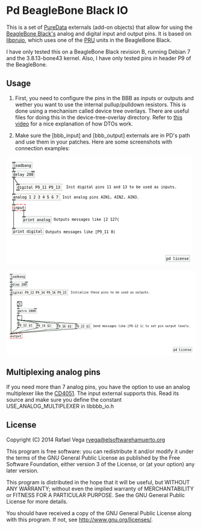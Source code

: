 # Pd BeagleBone Black IO

This is a set of [PureData](http://puresata.info) externals (add-on objects) that allow for using the [BeagleBone Black's](http://beagleboard.org/black) analog and digital input and output pins. It is based on [libpruio](http://www.freebasic.net/forum/viewtopic.php?f=14&t=22501), which uses one of the [PRU](http://elinux.org/BeagleBone_PRU_Notes) units in the BeagleBone Black.

I have only tested this on a BeagleBone Black revision B, running Debian 7 and the 3.8.13-bone43 kernel. Also, I have only tested pins in header P9 of the BeagleBone.

## Usage

1. First, you need to configure the pins in the BBB as inputs or outputs and wether you want to use the internal pullup/pulldown resistors. This is done using a mechanism called device tree overlays. There are useful files for doing this in the device-tree-overlay directory. Refer to [this video](https://www.youtube.com/watch?v=wui_wU1AeQc) for a nice explanation of how DTOs work.

2. Make sure the [bbb_input] and [bbb_output] externals are in PD's path and use them in your patches. Here are some screenshots with connection examples:

![input-help.pd screenshot](https://raw.githubusercontent.com/rvega/pd-bbb-gpio/master/external/bbb_input-help.png)

![output-help.pd screenshot](https://raw.githubusercontent.com/rvega/pd-bbb-gpio/master/external/bbb_output-help.png)

## Multiplexing analog pins

If you need more than 7 analog pins, you have the option to use an analog multiplexer like the [CD4051](http://www.ti.com/lit/ds/symlink/cd4051b.pdf). The input external supports this. Read its source and make sure you define the constant USE_ANALOG_MULTIPLEXER in libbbb_io.h

## License

Copyright (C) 2014 Rafael Vega <rvega@elsoftwarehamuerto.org>

This program is free software: you can redistribute it and/or modify it 
under the terms of the GNU General Public License as published by the Free 
Software Foundation, either version 3 of the License, or (at your option) 
any later version.

This program is distributed in the hope that it will be useful, but WITHOUT 
ANY WARRANTY; without even the implied warranty of MERCHANTABILITY or 
FITNESS FOR A PARTICULAR PURPOSE.  See the GNU General Public License for 
more details.  

You should have received a copy of the GNU General Public License along 
with this program.  If not, see <http://www.gnu.org/licenses/>.
